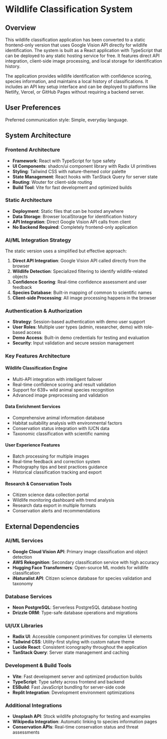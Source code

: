 # Wildlife Classification System

## Overview

This wildlife classification application has been converted to a static frontend-only version that uses Google Vision API directly for wildlife identification. The system is built as a React application with TypeScript that can be deployed to any static hosting service for free. It features direct API integration, client-side image processing, and local storage for identification history.

The application provides wildlife identification with confidence scoring, species information, and maintains a local history of classifications. It includes an API key setup interface and can be deployed to platforms like Netlify, Vercel, or GitHub Pages without requiring a backend server.

## User Preferences

Preferred communication style: Simple, everyday language.

## System Architecture

### Frontend Architecture
- **Framework**: React with TypeScript for type safety
- **UI Components**: shadcn/ui component library with Radix UI primitives
- **Styling**: Tailwind CSS with nature-themed color palette
- **State Management**: React hooks with TanStack Query for server state
- **Routing**: Wouter for client-side routing
- **Build Tool**: Vite for fast development and optimized builds

### Static Architecture
- **Deployment**: Static files that can be hosted anywhere
- **Data Storage**: Browser localStorage for identification history
- **API Integration**: Direct Google Vision API calls from client
- **No Backend Required**: Completely frontend-only application

### AI/ML Integration Strategy
The static version uses a simplified but effective approach:

1. **Direct API Integration**: Google Vision API called directly from the browser
2. **Wildlife Detection**: Specialized filtering to identify wildlife-related objects
3. **Confidence Scoring**: Real-time confidence assessment and user feedback
4. **Species Database**: Built-in mapping of common to scientific names
5. **Client-side Processing**: All image processing happens in the browser

### Authentication & Authorization
- **Strategy**: Session-based authentication with demo user support
- **User Roles**: Multiple user types (admin, researcher, demo) with role-based access
- **Demo Access**: Built-in demo credentials for testing and evaluation
- **Security**: Input validation and secure session management

### Key Features Architecture

#### Wildlife Classification Engine
- Multi-API integration with intelligent failover
- Real-time confidence scoring and result validation
- Support for 639+ wild animal species recognition
- Advanced image preprocessing and validation

#### Data Enrichment Services
- Comprehensive animal information database
- Habitat suitability analysis with environmental factors
- Conservation status integration with IUCN data
- Taxonomic classification with scientific naming

#### User Experience Features
- Batch processing for multiple images
- Real-time feedback and correction system
- Photography tips and best practices guidance
- Historical classification tracking and export

#### Research & Conservation Tools
- Citizen science data collection portal
- Wildlife monitoring dashboard with trend analysis
- Research data export in multiple formats
- Conservation alerts and recommendations

## External Dependencies

### AI/ML Services
- **Google Cloud Vision API**: Primary image classification and object detection
- **AWS Rekognition**: Secondary classification service with high accuracy
- **Hugging Face Transformers**: Open-source ML models for wildlife classification
- **iNaturalist API**: Citizen science database for species validation and taxonomy

### Database Services
- **Neon PostgreSQL**: Serverless PostgreSQL database hosting
- **Drizzle ORM**: Type-safe database operations and migrations

### UI/UX Libraries
- **Radix UI**: Accessible component primitives for complex UI elements
- **Tailwind CSS**: Utility-first styling with custom nature theme
- **Lucide React**: Consistent iconography throughout the application
- **TanStack Query**: Server state management and caching

### Development & Build Tools
- **Vite**: Fast development server and optimized production builds
- **TypeScript**: Type safety across frontend and backend
- **ESBuild**: Fast JavaScript bundling for server-side code
- **Replit Integration**: Development environment optimizations

### Additional Integrations
- **Unsplash API**: Stock wildlife photography for testing and examples
- **Wikipedia Integration**: Automatic linking to species information pages
- **Conservation APIs**: Real-time conservation status and threat assessments